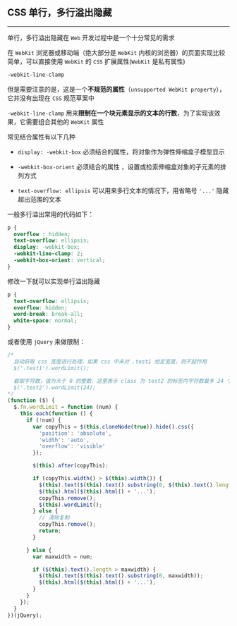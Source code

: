 ## CSS 单行，多行溢出隐藏

----


单行，多行溢出隐藏在 `Web` 开发过程中是一个十分常见的需求

在 `WebKit` 浏览器或移动端（绝大部分是 `WebKit` 内核的浏览器）的页面实现比较简单，可以直接使用 `WebKit` 的 `CSS` 扩展属性(`WebKit` 是私有属性) 

```css
-webkit-line-clamp
```

但是需要注意的是，这是一个**不规范的属性**（`unsupported WebKit property`），它并没有出现在 `CSS` 规范草案中

`-webkit-line-clamp` 用来**限制在一个块元素显示的文本的行数**，为了实现该效果，它需要组合其他的 `WebKit` 属性

常见结合属性有以下几种

* `display: -webkit-box`  必须结合的属性，将对象作为弹性伸缩盒子模型显示

* `-webkit-box-orient`  必须结合的属性 ，设置或检索伸缩盒对象的子元素的排列方式

* `text-overflow: ellipsis`  可以用来多行文本的情况下，用省略号 `'...'` 隐藏超出范围的文本


一般多行溢出常用的代码如下：

```css
p {
  overflow : hidden;
  text-overflow: ellipsis;
  display: -webkit-box;
  -webkit-line-clamp: 2;
  -webkit-box-orient: vertical;
}
```

修改一下就可以实现单行溢出隐藏

```css
p {
  text-overflow: ellipsis;
  overflow: hidden;
  word-break: break-all;
  white-space: normal;
}
```

或者使用 `jQuery` 来做限制：

```js
/* 
  自动获取 css 宽度进行处理，如果 css 中未对 .test1 给定宽度，则不起作用
  $('.test1').wordLimit();

  截取字符数，值为大于 0 的整数，这里表示 class 为 test2 的标签内字符数最多 24 个
  $('.test2').wordLimit(24);
*/
(function ($) {
  $.fn.wordLimit = function (num) {
    this.each(function () {
      if (!num) {
        var copyThis = $(this.cloneNode(true)).hide().css({
          'position': 'absolute',
          'width': 'auto',
          'overflow': 'visible'
        });

        $(this).after(copyThis);

        if (copyThis.width() > $(this).width()) {
          $(this).text($(this).text().substring(0, $(this).text().length - 4));
          $(this).html($(this).html() + '...');
          copyThis.remove();
          $(this).wordLimit();
        } else {
          // 清除复制
          copyThis.remove();
          return;
        }

      } else {
        var maxwidth = num;

        if ($(this).text().length > maxwidth) {
          $(this).text($(this).text().substring(0, maxwidth));
          $(this).html($(this).html() + '...');
        }
      }
    });
  }
})(jQuery);
```

